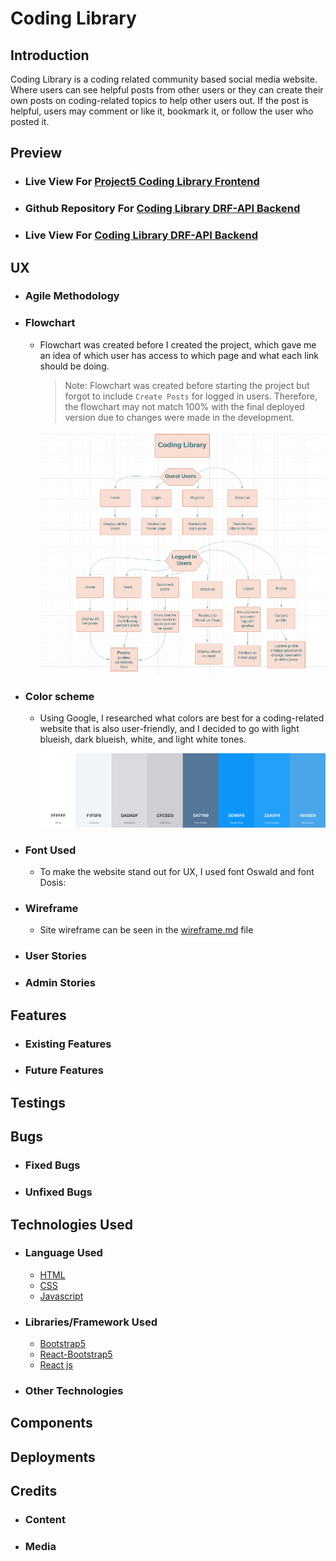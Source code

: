 # Coding Library

## Introduction

Coding Library is a coding related community based social media website. Where users can see helpful posts from other users or they can create their own posts on coding-related topics to help other users out. If the post is helpful, users may comment or like it, bookmark it, or follow the user who posted it.

## Preview

- ### Live View For [Project5 Coding Library Frontend ](https://p5-coding-library.herokuapp.com/)

- ### Github Repository For [Coding Library DRF-API Backend ](https://github.com/hashim222/coding-library-drf-api)

- ### Live View For [Coding Library DRF-API Backend ](https://coding-library-drf-api.herokuapp.com/)

## UX

- ### Agile Methodology
- ### Flowchart

  - Flowchart was created before I created the project, which gave me an idea of which user has access to which page and what each link should be doing.

    > Note: Flowchart was created before starting the project but forgot to include `Create Posts` for logged in users. Therefore, the flowchart may not match 100% with the final deployed version due to changes were made in the development.

    ![flowchart image](./src/assets/readme-images/flowchart.png)

- ### Color scheme

  - Using Google, I researched what colors are best for a coding-related website that is also user-friendly, and I decided to go with light blueish, dark blueish, white, and light white tones.

    ![color scheme for the site](./src/assets/readme-images/color-scheme.png)

- ### Font Used
  - To make the website stand out for UX, I used font Oswald and font Dosis:
- ### Wireframe
  - Site wireframe can be seen in the [wireframe.md](wireframe.md) file
- ### User Stories
- ### Admin Stories

## Features

- ### Existing Features
- ### Future Features

## Testings

## Bugs

- ### Fixed Bugs
- ### Unfixed Bugs

## Technologies Used

- ### Language Used
  - [HTML](https://www.w3schools.com/html/)
  - [CSS](https://www.w3schools.com/css/)
  - [Javascript](https://en.wikipedia.org/wiki/JavaScript)
- ### Libraries/Framework Used
  - [Bootstrap5](https://getbootstrap.com/)
  - [React-Bootstrap5](https://react-bootstrap.github.io/)
  - [React js](https://getbootstrap.com/)
- ### Other Technologies

## Components

## Deployments

## Credits

- ### Content
- ### Media
